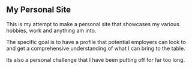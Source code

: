 My Personal Site
----------------

This is my attempt to make a personal site that showcases my various hobbies, work and
anything am into.

The specific goal is to have a profile that potential employers can look to and get a comprehensive understanding of what I can bring to the table.

Its also a personal challenge that I have been putting off for far too long.
